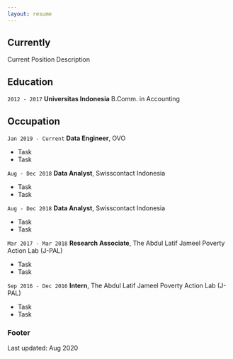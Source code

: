 ```yaml
---
layout: resume
---
```

## Currently

Current Position Description

## Education

`2012 - 2017`
__Universitas Indonesia__
B.Comm. in Accounting

## Occupation

`Jan 2019 - Current`
__Data Engineer__, OVO

- Task
- Task

`Aug - Dec 2018`
__Data Analyst__, Swisscontact Indonesia

- Task
- Task

`Aug - Dec 2018`
__Data Analyst__, Swisscontact Indonesia

- Task
- Task

`Mar 2017 - Mar 2018`
__Research Associate__, The Abdul Latif Jameel Poverty Action Lab (J-PAL)

- Task
- Task

`Sep 2016 - Dec 2016`
__Intern__, The Abdul Latif Jameel Poverty Action Lab (J-PAL)

- Task
- Task

### Footer

Last updated: Aug 2020


